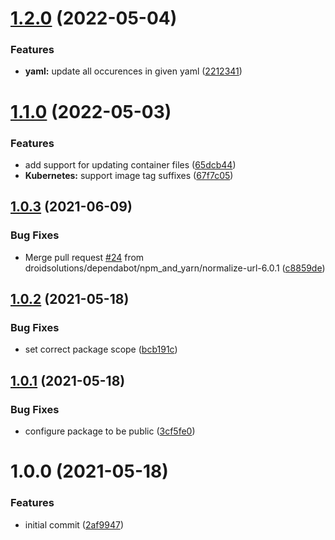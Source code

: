 # [1.2.0](https://github.com/droidsolutions/semantic-release-update-file/compare/v1.1.0...v1.2.0) (2022-05-04)


### Features

* **yaml:** update all occurences in given yaml ([2212341](https://github.com/droidsolutions/semantic-release-update-file/commit/221234167f5703fcd04684e48d76597d1e21176f))

# [1.1.0](https://github.com/droidsolutions/semantic-release-update-file/compare/v1.0.3...v1.1.0) (2022-05-03)


### Features

* add support for updating container files ([65dcb44](https://github.com/droidsolutions/semantic-release-update-file/commit/65dcb44cfad74d9da7ae0015c24a60ae7da0769a))
* **Kubernetes:** support image tag suffixes ([67f7c05](https://github.com/droidsolutions/semantic-release-update-file/commit/67f7c0519dfd5fb0b74766b9b8701a3d5e4c85cd))

## [1.0.3](https://github.com/droidsolutions/semantic-release-update-file/compare/v1.0.2...v1.0.3) (2021-06-09)


### Bug Fixes

* Merge pull request [#24](https://github.com/droidsolutions/semantic-release-update-file/issues/24) from droidsolutions/dependabot/npm_and_yarn/normalize-url-6.0.1 ([c8859de](https://github.com/droidsolutions/semantic-release-update-file/commit/c8859deed39457e826ae49512418c1a0fa84d0f9))

## [1.0.2](https://github.com/droidsolutions/semantic-release-update-file/compare/v1.0.1...v1.0.2) (2021-05-18)


### Bug Fixes

* set correct package scope ([bcb191c](https://github.com/droidsolutions/semantic-release-update-file/commit/bcb191c270f1d624c96929502e23dda72b814116))

## [1.0.1](https://github.com/droidsolutions/semantic-release-update-file/compare/v1.0.0...v1.0.1) (2021-05-18)


### Bug Fixes

* configure package to be public ([3cf5fe0](https://github.com/droidsolutions/semantic-release-update-file/commit/3cf5fe02b34041e43ede5fc8cd277b60cf7d9f24))

# 1.0.0 (2021-05-18)


### Features

* initial commit ([2af9947](https://github.com/droidsolutions/semantic-release-update-file/commit/2af99479f1feecc512b05594546275a856ec0859))

